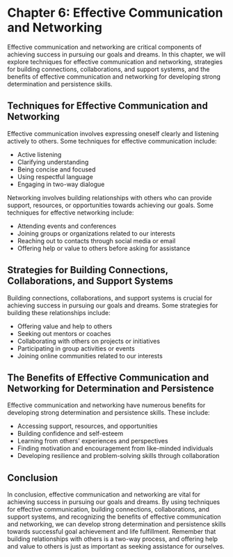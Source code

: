 Chapter 6: Effective Communication and Networking
=================================================

Effective communication and networking are critical components of achieving success in pursuing our goals and dreams. In this chapter, we will explore techniques for effective communication and networking, strategies for building connections, collaborations, and support systems, and the benefits of effective communication and networking for developing strong determination and persistence skills.

Techniques for Effective Communication and Networking
-----------------------------------------------------

Effective communication involves expressing oneself clearly and listening actively to others. Some techniques for effective communication include:

* Active listening
* Clarifying understanding
* Being concise and focused
* Using respectful language
* Engaging in two-way dialogue

Networking involves building relationships with others who can provide support, resources, or opportunities towards achieving our goals. Some techniques for effective networking include:

* Attending events and conferences
* Joining groups or organizations related to our interests
* Reaching out to contacts through social media or email
* Offering help or value to others before asking for assistance

Strategies for Building Connections, Collaborations, and Support Systems
------------------------------------------------------------------------

Building connections, collaborations, and support systems is crucial for achieving success in pursuing our goals and dreams. Some strategies for building these relationships include:

* Offering value and help to others
* Seeking out mentors or coaches
* Collaborating with others on projects or initiatives
* Participating in group activities or events
* Joining online communities related to our interests

The Benefits of Effective Communication and Networking for Determination and Persistence
----------------------------------------------------------------------------------------

Effective communication and networking have numerous benefits for developing strong determination and persistence skills. These include:

* Accessing support, resources, and opportunities
* Building confidence and self-esteem
* Learning from others' experiences and perspectives
* Finding motivation and encouragement from like-minded individuals
* Developing resilience and problem-solving skills through collaboration

Conclusion
----------

In conclusion, effective communication and networking are vital for achieving success in pursuing our goals and dreams. By using techniques for effective communication, building connections, collaborations, and support systems, and recognizing the benefits of effective communication and networking, we can develop strong determination and persistence skills towards successful goal achievement and life fulfillment. Remember that building relationships with others is a two-way process, and offering help and value to others is just as important as seeking assistance for ourselves.
